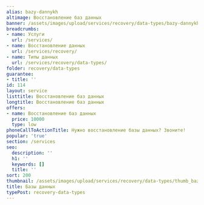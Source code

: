 ```yaml
---
alias: bazy-dannykh
altimage: Восстановление баз данных
banner: /assets/images/upload/services/recovery/data-types/bazy-dannykh.jpg
breadcrumbs:
- name: Услуги
  url: /services/
- name: Восстановление данных
  url: /services/recovery/
- name: Типы данных
  url: /services/recovery/data-types/
folder: recovery/data-types
guarantee:
- title: ''
id: 114
layout: service
listtitle: Восстановление баз данных
longtitle: Восстановление баз данных
offers:
- name: Восстановление баз данных
  price: 10000
  type: low
phoneCallToActionTitle: Нужно восстановление базы данных? Звоните!
popular: 'true'
section: /services
seo:
  description: ''
  h1: ''
  keywords: []
  title: ''
sort: 200
thumbnail: /assets/images/upload/services/recovery/data-types/thumb_bazy-dannykh.jpg
title: Базы данных
typePost: recovery-data-types
---
```

